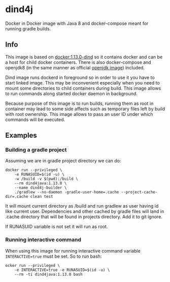 # dind4j
Docker in Docker image with Java 8 and docker-compose meant for running gradle builds.

## Info
This image is based on [docker:1.13.0-dind](https://hub.docker.com/r/_/docker/ "Docker Hub")
so it contains docker and can be a host for child docker containers. 
There is also docker-compose and openjdk8 (in the same manner as official 
[openjdk image](https://github.com/docker-library/openjdk/blob/0476812eabd178c77534f3c03bd0a2673822d7b9/8-jdk/alpine/Dockerfile "Source"))
included. 

Dind image runs dockerd in foreground so in order to use it you have to 
start linked image. This may be inconvenient especially when you
need to mount some directories to child containers during build. This
image allows to run commands along started docker daemon in background.

Because purpose of this image is to run builds, running them as root 
in container may lead to some side affects such as temporary files
left by build with root ownership. This image allows to pass an user ID
under which commands will be executed.
 
## Examples

### Building a gradle project

Assuming we are in gradle project directory we can do:

```$xslt
docker run --privileged \
    -e RUNASUID=$(id -u) \
    -w /build -v $(pwd):/build \
    --rm dind4java:1.13.0 \
    --name dind4j-builder \
    ./gradlew --no-daemon -gradle-user-home=.cache --project-cache-dir=.cache clean test
``` 
It will mount current directory as /build and run gradlew as user having id like
current user. Dependencies and other cached by gradle files will land in .cache
directory that will be found in projects directory. Add it to git ignore.
 
If RUNASUID variable is not set it will run as root.

### Running interactive command
When using this image for running interactive command variable `INTERACTIVE=true`
must be set. So to run bash:

```$xslt
ocker run --privileged \
    -e INTERACTIVE=true -e RUNASUID=$(id -u) \
    --rm -ti dind4java:1.13.0 bash
```

